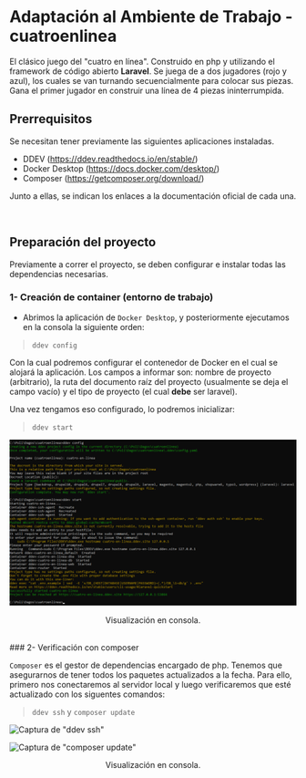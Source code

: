 # Adaptación al Ambiente de Trabajo - cuatroenlinea

El clásico juego del "cuatro en línea". Construido en php y utilizando el framework de código abierto **Laravel**. Se juega de a dos jugadores (rojo y azul), los cuales se van turnando secuencialmente para colocar sus piezas. Gana el primer jugador en construir una línea de 4 piezas ininterrumpida. 


## Prerrequisitos
Se necesitan tener previamente las siguientes aplicaciones instaladas.
- DDEV (https://ddev.readthedocs.io/en/stable/)
- Docker Desktop (https://docs.docker.com/desktop/)
- Composer (https://getcomposer.org/download/)

Junto a ellas, se indican los enlaces a la documentación oficial de cada una.

<br/>

## Preparación del proyecto
Previamente a correr el proyecto, se deben configurar e instalar todas las dependencias necesarias.

### 1- Creación de container (entorno de trabajo)
- Abrimos la aplicación de `Docker Desktop`, y posteriormente ejecutamos en la consola la siguiente orden:


> ``ddev config``


Con la cual podremos configurar el contenedor de Docker en el cual se alojará la aplicación. Los campos a informar son: nombre de proyecto (arbitrario), la ruta del documento raíz del proyecto (usualmente se deja el campo vacío) y el tipo de proyecto (el cual **debe** ser laravel).

Una vez tengamos eso configurado, lo podremos inicializar:

> ``ddev start``

![Captura de "ddev config" y "ddev start"](captura1.png)

<p align="center">Visualización en consola.</p>

<br/>
### 2- Verificación con composer

`Composer` es el gestor de dependencias encargado de php. Tenemos que asegurarnos de tener todos los paquetes actualizados a la fecha. Para ello, primero nos conectaremos al servidor local y luego verificaremos que esté actualizado con los siguentes comandos:

> ``ddev ssh`` y ``composer update``

![Captura de "ddev ssh"](captura3.jpg)

![Captura de "composer update"](captura2.jpg)

<p align="center">Visualización en consola.</p>